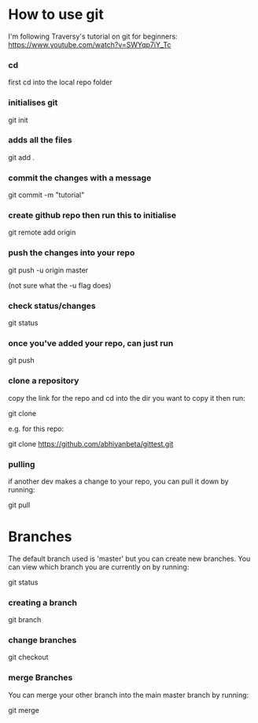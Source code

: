 # How to use git

I'm following Traversy's tutorial on git for beginners:
https://www.youtube.com/watch?v=SWYqp7iY_Tc

### cd
first cd into the local repo folder

### initialises git
git init

### adds all the files
git add .

### commit the changes with a message
git commit -m "tutorial"

### create github repo then run this to initialise
git remote add origin <url of repository>

### push the changes into your repo
git push -u origin master

(not sure what the -u flag does)

### check status/changes
git status

### once you've added your repo, can just run
git push

### clone a repository
copy the link for the repo and cd into the dir you want to copy it then run:

git clone <url>

e.g. for this repo:

git clone https://github.com/abhiyanbeta/gittest.git

### pulling
if another dev makes a change to your repo, you can pull it down by running:

git pull


# Branches

The default branch used is 'master' but you can create new branches. You can view which branch you are currently on by running:

git status

### creating a branch
git branch <name of branch>

### change branches
git checkout <name of branch>

### merge Branches
You can merge your other branch into the main master branch by running:

git merge <name of branch>
